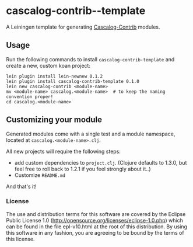 # cascalog-contrib--template

A Leiningen template for generating [Cascalog-Contrib](https://github.com/nathanmarz/cascalog-contrib) modules.

## Usage

Run the following commands to install `cascalog-contrib-template` and create a new, custom koan project:

    lein plugin install lein-newnew 0.1.2
    lein plugin install cascalog-contrib-template 0.1.0
    lein new cascalog-contrib <module-name>
    mv <module-name> cascalog.<module-name>  # to keep the naming convention proper!
    cd cascalog.<module-name>

## Customizing your module

Generated modules come with a single test and a module namespace, located at `cascalog.<module-name>.clj`.

All new projects will require the following steps:

- add custom dependencies to `project.clj`. (Clojure defaults to 1.3.0, but feel free to roll back to 1.2.1 if you feel strongly about it..)
- Customize `README.md`

And that's it!

### License

The use and distribution terms for this software are covered by the
Eclipse Public License 1.0 (http://opensource.org/licenses/eclipse-1.0.php)
which can be found in the file epl-v10.html at the root of this distribution.
By using this software in any fashion, you are agreeing to be bound by
the terms of this license.
